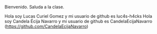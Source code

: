 Bienvenido. Saluda a la clase.

Hola soy Lucas Curiel Gomez y mi usuario de github es luc4s-h4cks
Hola soy Candela Écija Navarro y mi usuario de github es CandelaEcijaNavarro (https://github.com/CandelaEcijaNavarro)
